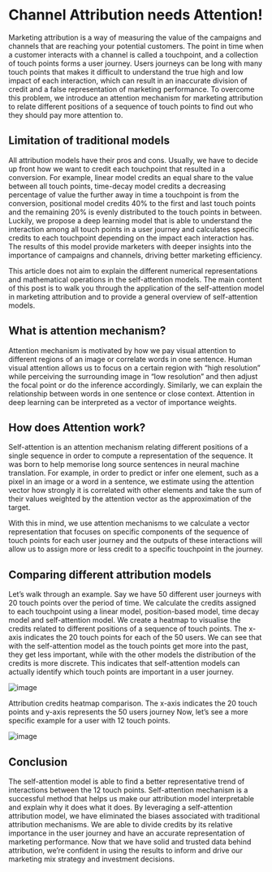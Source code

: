 # Channel Attribution needs Attention!
Marketing attribution is a way of measuring the value of the campaigns and channels that are reaching your potential customers. The point in time when a customer interacts with a channel is called a touchpoint, and a collection of touch points forms a user journey. Users journeys can be long with many touch points that makes it difficult to understand the true high and low impact of each interaction, which can result in an inaccurate division of credit and a false representation of marketing performance.
To overcome this problem, we introduce an attention mechanism for marketing attribution to relate different positions of a sequence of touch points to find out who they should pay more attention to.

## Limitation of traditional models

All attribution models have their pros and cons. Usually, we have to decide up front how we want to credit each touchpoint that resulted in a conversion. For example, linear model credits an equal share to the value between all touch points, time-decay model credits a decreasing percentage of value the further away in time a touchpoint is from the conversion, positional model credits 40% to the first and last touch points and the remaining 20% is evenly distributed to the touch points in between.
Luckily, we propose a deep learning model that is able to understand the interaction among all touch points in a user journey and calculates specific credits to each touchpoint depending on the impact each interaction has. The results of this model provide marketers with deeper insights into the importance of campaigns and channels, driving better marketing efficiency.

This article does not aim to explain the different numerical representations and mathematical operations in the self-attention models. The main content of this post is to walk you through the application of the self-attention model in marketing attribution and to provide a general overview of self-attention models.

## What is attention mechanism?
Attention mechanism is motivated by how we pay visual attention to different regions of an image or correlate words in one sentence. Human visual attention allows us to focus on a certain region with “high resolution” while perceiving the surrounding image in “low resolution” and then adjust the focal point or do the inference accordingly. Similarly, we can explain the relationship between words in one sentence or close context. Attention in deep learning can be interpreted as a vector of importance weights.

## How does Attention work?
Self-attention is an attention mechanism relating different positions of a single sequence in order to compute a representation of the sequence. It was born to help memorise long source sentences in neural machine translation. For example, in order to predict or infer one element, such as a pixel in an image or a word in a sentence, we estimate using the attention vector how strongly it is correlated with other elements and take the sum of their values weighted by the attention vector as the approximation of the target.

With this in mind, we use attention mechanisms to we calculate a vector representation that focuses on specific components of the sequence of touch points for each user journey and the outputs of these interactions will allow us to assign more or less credit to a specific touchpoint in the journey.

## Comparing different attribution models

Let’s walk through an example. Say we have 50 different user journeys with 20 touch points over the period of time. We calculate the credits assigned to each touchpoint using a linear model, position-based model, time decay model and self-attention model.
We create a heatmap to visualise the credits related to different positions of a sequence of touch points. The x-axis indicates the 20 touch points for each of the 50 users. We can see that with the self-attention model as the touch points get more into the past, they get less important, while with the other models the distribution of the credits is more discrete. This indicates that self-attention models can actually identify which touch points are important in a user journey.

![image](https://user-images.githubusercontent.com/35504627/133578847-d45f95e3-5f35-4af2-9e63-7473b4d8918d.png)


Attribution credits heatmap comparison. The x-axis indicates the 20 touch points and y-axis represents the 50 users journey
Now, let’s see a more specific example for a user with 12 touch points.

![image](https://user-images.githubusercontent.com/35504627/133578887-46455982-32b1-4790-b081-05be48558e95.png)


## Conclusion

The self-attention model is able to find a better representative trend of interactions between the 12 touch points. Self-attention mechanism is a successful method that helps us make our attribution model interpretable and explain why it does what it does.
By leveraging a self-attention attribution model, we have eliminated the biases associated with traditional attribution mechanisms. We are able to divide credits by its relative importance in the user journey and have an accurate representation of marketing performance. Now that we have solid and trusted data behind attribution, we’re confident in using the results to inform and drive our marketing mix strategy and investment decisions.
